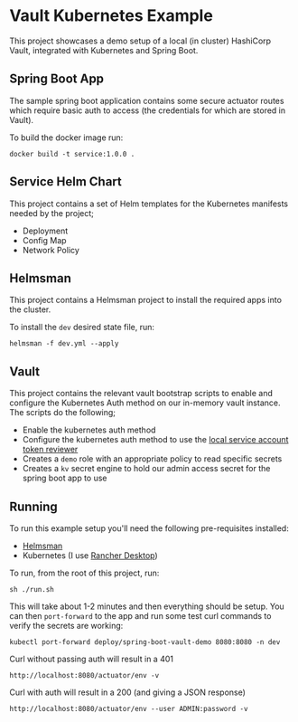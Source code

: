 # Vault Kubernetes Example

This project showcases a demo setup of a local (in cluster) HashiCorp Vault, integrated with Kubernetes and Spring Boot.

## Spring Boot App

The sample spring boot application contains some secure actuator routes which require basic auth to access (the credentials for which are stored in Vault). 

To build the docker image run:

`docker build -t service:1.0.0 .`

## Service Helm Chart

This project contains a set of Helm templates for the Kubernetes manifests needed by the project;

- Deployment
- Config Map
- Network Policy

## Helmsman

This project contains a Helmsman project to install the required apps into the cluster.

To install the `dev` desired state file, run:

`helmsman -f dev.yml --apply`

## Vault

This project contains the relevant vault bootstrap scripts to enable and configure the Kubernetes Auth method on our in-memory vault instance. The scripts do the following;

- Enable the kubernetes auth method
- Configure the kubernetes auth method to use the [local service account token reviewer](https://developer.hashicorp.com/vault/docs/auth/kubernetes#use-local-service-account-token-as-the-reviewer-jwt) 
- Creates a `demo` role with an appropriate policy to read specific secrets
- Creates a `kv` secret engine to hold our admin access secret for the spring boot app to use

## Running

To run this example setup you'll need the following pre-requisites installed:

- [Helmsman](https://github.com/Praqma/helmsman#install)
- Kubernetes (I use [Rancher Desktop](https://docs.rancherdesktop.io/getting-started/installation/))

To run, from the root of this project, run:

`sh ./run.sh` 

This will take about 1-2 minutes and then everything should be setup. You can then `port-forward` to the app and run some test curl commands to verify the secrets are working:

`kubectl port-forward deploy/spring-boot-vault-demo 8080:8080 -n dev`

Curl without passing auth will result in a 401

`http://localhost:8080/actuator/env -v` 

Curl with auth will result in a 200 (and giving a JSON response)

`http://localhost:8080/actuator/env --user ADMIN:password -v` 